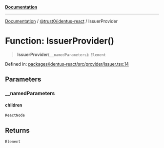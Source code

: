[**Documentation**](../../../README.md)

***

[Documentation](../../../README.md) / [@trust0/identus-react](../README.md) / IssuerProvider

# Function: IssuerProvider()

> **IssuerProvider**(`__namedParameters`): `Element`

Defined in: [packages/identus-react/src/provider/Issuer.tsx:14](https://github.com/trust0-project/identus/blob/70257c7f576d893ec84798c6299981631616f941/packages/identus-react/src/provider/Issuer.tsx#L14)

## Parameters

### \_\_namedParameters

#### children

`ReactNode`

## Returns

`Element`
